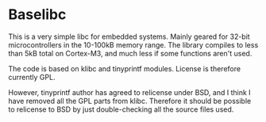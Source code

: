 Baselibc
========
This is a very simple libc for embedded systems. Mainly geared for 32-bit microcontrollers in the 10-100kB memory range.
The library compiles to less than 5kB total on Cortex-M3, and much less if some functions aren't used.

The code is based on klibc and tinyprintf modules. License is therefore currently GPL.

However, tinyprintf author has agreed to relicense under BSD, and I think I have removed all the GPL parts from klibc.
Therefore it should be possible to relicense to BSD by just double-checking all the source files used.

